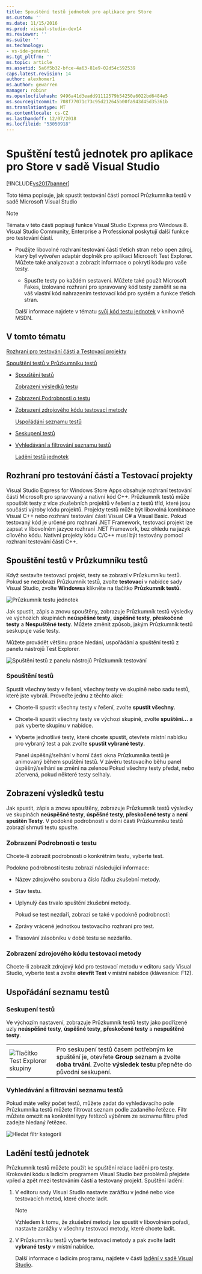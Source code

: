 ```yaml
---
title: Spouštění testů jednotek pro aplikace pro Store
ms.custom: ''
ms.date: 11/15/2016
ms.prod: visual-studio-dev14
ms.reviewer: ''
ms.suite: ''
ms.technology:
- vs-ide-general
ms.tgt_pltfrm: ''
ms.topic: article
ms.assetid: 5a6f5b32-bfce-4a63-81e9-02d54c592539
caps.latest.revision: 14
author: alexhomer1
ms.author: gewarren
manager: robinr
ms.openlocfilehash: 9496a41d3eadd91112579b54250a6022bd6484e5
ms.sourcegitcommit: 708f77071c73c95d212645b00fa943d45d35361b
ms.translationtype: MT
ms.contentlocale: cs-CZ
ms.lasthandoff: 12/07/2018
ms.locfileid: "53050918"
---
```

# <a name="run-unit-tests-for-store-apps-in-visual-studio"></a>Spuštění testů jednotek pro aplikace pro Store v sadě Visual Studio
[!INCLUDE[vs2017banner](../includes/vs2017banner.md)]

Toto téma popisuje, jak spustit testování částí pomocí Průzkumníka testů v sadě Microsoft Visual Studio

> [!NOTE]
>  Témata v této části popisují funkce Visual Studio Express pro Windows 8. Visual Studio Community, Enterprise a Professional poskytují další funkce pro testování částí.
>
> - Použijte libovolné rozhraní testování částí třetích stran nebo open zdroj, který byl vytvořen adaptér doplněk pro aplikaci Microsoft Test Explorer. Můžete také analyzovat a zobrazit informace o pokrytí kódu pro vaše testy.
>   -   Spusťte testy po každém sestavení. Můžete také použít Microsoft Fakes, izolované rozhraní pro spravovaný kód testy zaměřit se na váš vlastní kód nahrazením testovací kód pro systém a funkce třetích stran.
>
>   Další informace najdete v tématu [svůj kód testu jednotek](../test/unit-test-your-code.md) v knihovně MSDN.

##  <a name="BKMK_In_this_topic"></a> V tomto tématu
 [Rozhraní pro testování částí a Testovací projekty](#BKMK_Unit_test_frameworks_and_test_projects)

 [Spouštění testů v Průzkumníku testů](#BKMK_Running_tests_in_Test_Explorer)

- [Spouštění testů](#BKMK_Running_tests)

  [Zobrazení výsledků testu](#BKMK_Viewing_test_results)

- [Zobrazení Podrobnosti o testu](#BKMK_Viewing_test_details)

- [Zobrazení zdrojového kódu testovací metody](#BKMK_Viewing_the_source_code_of_a_test_method)

  [Uspořádání seznamu testů](#BKMK_Organizing_the_test_list)

- [Seskupení testů](#BKMK_Grouping_tests)

- [Vyhledávání a filtrování seznamu testů](#BKMK_Searching_and_filtering_the_test_list)

  [Ladění testů jednotek](#BKMK_Debugging_unit_tests)

##  <a name="BKMK_Unit_test_frameworks_and_test_projects"></a> Rozhraní pro testování částí a Testovací projekty
 Visual Studio Express for Windows Store Apps obsahuje rozhraní testování částí Microsoft pro spravovaný a nativní kód C++. Průzkumník testů může spouštět testy z více zkušebních projektů v řešení a z testů tříd, které jsou součástí výroby kódu projektů. Projekty testů může být libovolná kombinace Visual C++ nebo rozhraní testování částí Visual C# a Visual Basic. Pokud testovaný kód je určené pro rozhraní .NET Framework, testovací projekt lze zapsat v libovolném jazyce rozhraní .NET Framework, bez ohledu na jazyk cílového kódu. Nativní projekty kódu C/C++ musí být testovány pomocí rozhraní testování částí C++.

##  <a name="BKMK_Running_tests_in_Test_Explorer"></a> Spouštění testů v Průzkumníku testů
 Když sestavíte testovací projekt, testy se zobrazí v Průzkumníku testů. Pokud se nezobrazí Průzkumník testů, zvolte **testovací** v nabídce sady Visual Studio, zvolte **Windows**a klikněte na tlačítko **Průzkumník testů**.

 ![Průzkumník testu jednotek](../ide/media/ute-failedpassednotrunsummary.png "UTE_FailedPassedNotRunSummary")

 Jak spustit, zápis a znovu spouštěny, zobrazuje Průzkumník testů výsledky ve výchozích skupinách **neúspěšné testy**, **úspěšné testy**, **přeskočené testy** a  **Nespuštěné testy**. Můžete změnit způsob, jakým Průzkumník testů seskupuje vaše testy.

 Můžete provádět většinu práce hledání, uspořádání a spuštění testů z panelu nástrojů Test Explorer.

 ![Spuštění testů z panelu nástrojů Průzkumník testování](../test/media/ute-toolbar.png "UTE_ToolBar")

###  <a name="BKMK_Running_tests"></a> Spouštění testů
 Spustit všechny testy v řešení, všechny testy ve skupině nebo sadu testů, které jste vybrali. Proveďte jednu z těchto akcí:

- Chcete-li spustit všechny testy v řešení, zvolte **spustit všechny**.

- Chcete-li spustit všechny testy ve výchozí skupině, zvolte **spuštění...**  a pak vyberte skupinu v nabídce.

- Vyberte jednotlivé testy, které chcete spustit, otevřete místní nabídku pro vybraný test a pak zvolte **spustit vybrané testy**.

  Panel úspěšný/selhání v horní části okna Průzkumníka testů je animovaný během spuštění testů. V závěru testovacího běhu panel úspěšný/selhání se změní na zelenou Pokud všechny testy předat, nebo zčervená, pokud některé testy selhaly.

##  <a name="BKMK_Viewing_test_results"></a> Zobrazení výsledků testu
 Jak spustit, zápis a znovu spouštěny, zobrazuje Průzkumník testů výsledky ve skupinách **neúspěšné testy**, **úspěšné testy**, **přeskočené testy** a **není spuštěn Testy**. V podokně podrobností v dolní části Průzkumníku testů zobrazí shrnutí testu spusťte.

###  <a name="BKMK_Viewing_test_details"></a> Zobrazení Podrobnosti o testu
 Chcete-li zobrazit podrobnosti o konkrétním testu, vyberte test.

 Podokno podrobností testu zobrazí následující informace:

- Název zdrojového souboru a číslo řádku zkušební metody.

- Stav testu.

- Uplynulý čas trvalo spuštění zkušební metody.

  Pokud se test nezdaří, zobrazí se také v podokně podrobností:

- Zprávy vrácené jednotkou testovacího rozhraní pro test.

- Trasování zásobníku v době testu se nezdařilo.

###  <a name="BKMK_Viewing_the_source_code_of_a_test_method"></a> Zobrazení zdrojového kódu testovací metody
 Chcete-li zobrazit zdrojový kód pro testovací metodu v editoru sady Visual Studio, vyberte test a zvolte **otevřít Test** v místní nabídce (klávesnice: F12).

##  <a name="BKMK_Organizing_the_test_list"></a> Uspořádání seznamu testů

###  <a name="BKMK_Grouping_tests"></a> Seskupení testů
 Ve výchozím nastavení, zobrazuje Průzkumník testů testy jako podřízené uzly **neúspěšné testy**, **úspěšné testy**, **přeskočené testy** a **nespuštěné testy**.

|||
|-|-|
|![Tlačítko Test Explorer skupiny](../test/media/ute-groupby-btn.png "UTE_GroupBy_btn")|Pro seskupení testů časem potřebným ke spuštění je, otevřete **Group** seznam a zvolte **doba trvání**. Zvolte **výsledek testu** přepněte do původní seskupení.|

###  <a name="BKMK_Searching_and_filtering_the_test_list"></a> Vyhledávání a filtrování seznamu testů
 Pokud máte velký počet testů, můžete zadat do vyhledávacího pole Průzkumníka testů můžete filtrovat seznam podle zadaného řetězce. Filtr můžete omezit na konkrétní typy řetězců výběrem ze seznamu filtru před zadejte hledaný řetězec.

 ![Hledat filtr kategorií](../test/media/ute-searchfilter.png "UTE_SearchFilter")

##  <a name="BKMK_Debugging_unit_tests"></a> Ladění testů jednotek
 Průzkumník testů můžete použít ke spuštění relace ladění pro testy. Krokování kódu s ladicím programem Visual Studio bez problémů přejdete vpřed a zpět mezi testováním částí a testovaný projekt. Spuštění ladění:

1. V editoru sady Visual Studio nastavte zarážku v jedné nebo více testovacích metod, které chcete ladit.

   > [!NOTE]
   >  Vzhledem k tomu, že zkušební metody lze spustit v libovolném pořadí, nastavte zarážky v všechny testovací metody, které chcete ladit.

2. V Průzkumníku testů vyberte testovací metody a pak zvolte **ladit vybrané testy** v místní nabídce.

   Další informace o ladicím programu, najdete v části [ladění v sadě Visual Studio](../debugger/debugging-in-visual-studio.md).
